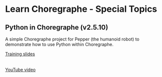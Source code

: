 # Learn Choregraphe - Special Topics

## Python in Choregraphe (v2.5.10)

A simple Choregraphe project for Pepper (the humanoid robot) to demonstrate how to use Python within Choregraphe.

<a href="https://docs.google.com/presentation/d/1tcSdyp1q0CVJGNbuzqgjpC6Oco8uQ6sCpIgLBWqJWdo/edit?pli=1#slide=id.p1">Training slides</a> 
<br><br><br> 
<a href="https://www.youtube.com/watch?v=gGiWv9cix0U">YouTube video</a>
